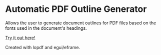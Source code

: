 # Automatic PDF Outline Generator

Allows the user to generate document outlines for PDF files based on the fonts used in the document's headings. 

[Try it out here!](https://cdevereaux.github.io/automatic_pdf_outline/)

Created with lopdf and egui/eframe.

